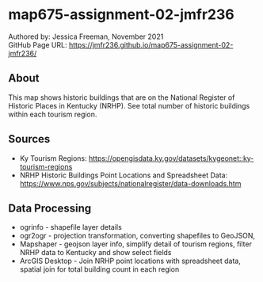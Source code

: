 # map675-assignment-02-jmfr236
Authored by: Jessica Freeman, November 2021<br>
GitHub Page URL: https://jmfr236.github.io/map675-assignment-02-jmfr236/

## About
This map shows historic buildings that are on the National Register of Historic Places in Kentucky (NRHP). See total number of historic buildings within each tourism region. 

## Sources
- Ky Tourism Regions: https://opengisdata.ky.gov/datasets/kygeonet::ky-tourism-regions
- NRHP Historic Buildings Point Locations and Spreadsheet Data: https://www.nps.gov/subjects/nationalregister/data-downloads.htm

## Data Processing
- ogrinfo - shapefile layer details
- ogr2ogr - projection transformation, converting shapefiles to GeoJSON, 
- Mapshaper - geojson layer info, simplify detail of tourism regions, filter NRHP data to Kentucky and show select fields
- ArcGIS Desktop - Join NRHP point locations with spreadsheet data, spatial join for total building count in each region


